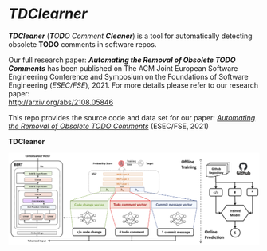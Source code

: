 # *TDClearner*

_**TDCleaner**_ (_**T**O**D**O Comment **Cleaner**_) is a tool for automatically detecting obsolete **TODO** comments in software repos. 

Our full research paper: _**Automating the Removal of Obsolete TODO Comments**_ has been published on The ACM Joint European Software Engineering Conference and Symposium on the Foundations of Software Engineering (*ESEC/FSE*), 2021. For more details please refer to our research paper:  
http://arxiv.org/abs/2108.05846

This repo provides the source code and data set for our paper: [_Automating the Removal of Obsolete TODO Comments_](http://arxiv.org/abs/2108.05846) (ESEC/FSE, 2021)

**TDCleaner**
<p align="center">
  <img src="./workflow.png" width="800" title="Overview" alt="">
</p>

